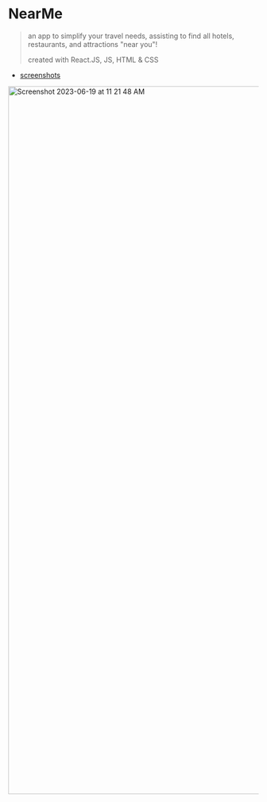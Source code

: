 # NearMe

> an app to simplify your travel needs, assisting to find all hotels, restaurants, and attractions "near you"!
>
> created with React.JS, JS, HTML & CSS
- [screenshots](https://imgur.com/a/z0fOz0D)
  
<img width="1425" alt="Screenshot 2023-06-19 at 11 21 48 AM" src="https://github.com/jaifkay/near-me/assets/117542623/ed99d8f4-8606-4a83-92d6-cda5dc91af75">
